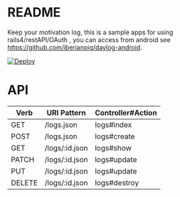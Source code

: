 # README

Keep your motivation log, this is a sample apps for using rails4/restAPI/OAuth , you can access from android see https://github.com/iberianpig/daylog-android.  

[![Deploy](https://www.herokucdn.com/deploy/button.png)](https://heroku.com/deploy)

# API
| Verb  | URI Pattern    |Controller#Action
|-------|----------------|--------------------
| GET   | /logs.json     |logs#index
| POST  | /logs.json     |logs#create
| GET   | /logs/:id.json |logs#show
| PATCH | /logs/:id.json |logs#update
| PUT   | /logs/:id.json |logs#update
| DELETE| /logs/:id.json |logs#destroy
